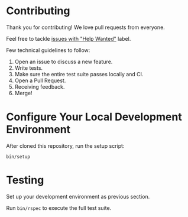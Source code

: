 # Contributing

Thank you for contributing! We love pull requests from everyone.

Feel free to tackle [issues with "Help Wanted"](https://github.com/rubytaiwan/rubytw-reboot/labels/Help%20Wanted) label.

Few technical guidelines to follow:

1. Open an issue to discuss a new feature.
2. Write tests.
3. Make sure the entire test suite passes locally and CI.
4. Open a Pull Request.
5. Receiving feedback.
6. Merge!

# Configure Your Local Development Environment

After cloned this repository, run the setup script:

`bin/setup`

# Testing

Set up your development environment as previous section.

Run `bin/rspec` to execute the full test suite.
